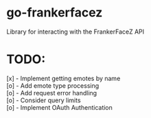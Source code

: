 # go-frankerfacez
Library for interacting with the FrankerFaceZ API

# TODO:
[x] - Implement getting emotes by name<br>
[o] - Add emote type processing<br>
[o] - Add request error handling<br>
[o] - Consider query limits<br>
[o] - Implement OAuth Authentication<br>